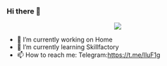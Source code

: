 ### Hi there 👋


<div id="header" align="center">
  <img widht="100"src="https://media.giphy.com/media/v1.Y2lkPTc5MGI3NjExMm52M2EyMDZ1YWlxaTNneDc0dWdwZnh0ZHY1OXRwNnpxYWxjczhjdCZlcD12MV9pbnRlcm5hbF9naWZfYnlfaWQmY3Q9cw/M9gbBd9nbDrOTu1Mqx/giphy.gif"/>
</div>

- 🔭 I’m currently working on Home
- 🌱 I’m currently learning Skillfactory
- 📫 How to reach me: Telegram:https://t.me/IluF1g

